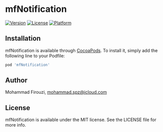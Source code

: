# mfNotification

[![Version](https://img.shields.io/cocoapods/v/mfNotification.svg?style=flat)](https://cocoapods.org/pods/mfNotification)
[![License](https://img.shields.io/cocoapods/l/mfNotification.svg?style=flat)](https://cocoapods.org/pods/mfNotification)
[![Platform](https://img.shields.io/cocoapods/p/mfNotification.svg?style=flat)](https://cocoapods.org/pods/mfNotification)

## Installation

mfNotification is available through [CocoaPods](https://cocoapods.org). To install
it, simply add the following line to your Podfile:

```ruby
pod 'mfNotification'
```

## Author

Mohammad Firouzi, mohammad.spz@icloud.com

## License

mfNotification is available under the MIT license. See the LICENSE file for more info.
